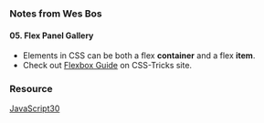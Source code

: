 ### Notes from Wes Bos

#### 05. Flex Panel Gallery

- Elements in CSS can be both a flex **container** and a flex **item**.
- Check out [Flexbox Guide](https://css-tricks.com/snippets/css/a-guide-to-flexbox/) on CSS-Tricks site.

### Resource
[JavaScript30](https://javascript30.com/)